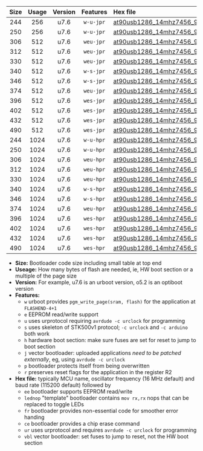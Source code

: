 |Size|Usage|Version|Features|Hex file|
|:-:|:-:|:-:|:-:|:--|
|244|256|u7.6|`w-u-jpr`|[at90usb1286_14mhz7456_9600bps_ur_vbl.hex](https://raw.githubusercontent.com/stefanrueger/urboot/main/bootloaders/at90usb1286/fcpu_14mhz7456/9600_bps/at90usb1286_14mhz7456_9600bps_ur_vbl.hex)|
|250|256|u7.6|`w-u-jpr`|[at90usb1286_14mhz7456_9600bps_lednop_ur_vbl.hex](https://raw.githubusercontent.com/stefanrueger/urboot/main/bootloaders/at90usb1286/fcpu_14mhz7456/9600_bps/at90usb1286_14mhz7456_9600bps_lednop_ur_vbl.hex)|
|306|512|u7.6|`weu-jpr`|[at90usb1286_14mhz7456_9600bps_ee_ur_vbl.hex](https://raw.githubusercontent.com/stefanrueger/urboot/main/bootloaders/at90usb1286/fcpu_14mhz7456/9600_bps/at90usb1286_14mhz7456_9600bps_ee_ur_vbl.hex)|
|312|512|u7.6|`weu-jpr`|[at90usb1286_14mhz7456_9600bps_ee_lednop_ur_vbl.hex](https://raw.githubusercontent.com/stefanrueger/urboot/main/bootloaders/at90usb1286/fcpu_14mhz7456/9600_bps/at90usb1286_14mhz7456_9600bps_ee_lednop_ur_vbl.hex)|
|330|512|u7.6|`weu-jpr`|[at90usb1286_14mhz7456_9600bps_ee_lednop_fr_ur_vbl.hex](https://raw.githubusercontent.com/stefanrueger/urboot/main/bootloaders/at90usb1286/fcpu_14mhz7456/9600_bps/at90usb1286_14mhz7456_9600bps_ee_lednop_fr_ur_vbl.hex)|
|340|512|u7.6|`w-s-jpr`|[at90usb1286_14mhz7456_9600bps_vbl.hex](https://raw.githubusercontent.com/stefanrueger/urboot/main/bootloaders/at90usb1286/fcpu_14mhz7456/9600_bps/at90usb1286_14mhz7456_9600bps_vbl.hex)|
|346|512|u7.6|`w-s-jpr`|[at90usb1286_14mhz7456_9600bps_lednop_vbl.hex](https://raw.githubusercontent.com/stefanrueger/urboot/main/bootloaders/at90usb1286/fcpu_14mhz7456/9600_bps/at90usb1286_14mhz7456_9600bps_lednop_vbl.hex)|
|374|512|u7.6|`weu-jpr`|[at90usb1286_14mhz7456_9600bps_ee_lednop_fr_ce_ur_vbl.hex](https://raw.githubusercontent.com/stefanrueger/urboot/main/bootloaders/at90usb1286/fcpu_14mhz7456/9600_bps/at90usb1286_14mhz7456_9600bps_ee_lednop_fr_ce_ur_vbl.hex)|
|396|512|u7.6|`wes-jpr`|[at90usb1286_14mhz7456_9600bps_ee_vbl.hex](https://raw.githubusercontent.com/stefanrueger/urboot/main/bootloaders/at90usb1286/fcpu_14mhz7456/9600_bps/at90usb1286_14mhz7456_9600bps_ee_vbl.hex)|
|402|512|u7.6|`wes-jpr`|[at90usb1286_14mhz7456_9600bps_ee_lednop_vbl.hex](https://raw.githubusercontent.com/stefanrueger/urboot/main/bootloaders/at90usb1286/fcpu_14mhz7456/9600_bps/at90usb1286_14mhz7456_9600bps_ee_lednop_vbl.hex)|
|432|512|u7.6|`wes-jpr`|[at90usb1286_14mhz7456_9600bps_ee_lednop_fr_vbl.hex](https://raw.githubusercontent.com/stefanrueger/urboot/main/bootloaders/at90usb1286/fcpu_14mhz7456/9600_bps/at90usb1286_14mhz7456_9600bps_ee_lednop_fr_vbl.hex)|
|490|512|u7.6|`wes-jpr`|[at90usb1286_14mhz7456_9600bps_ee_lednop_fr_ce_vbl.hex](https://raw.githubusercontent.com/stefanrueger/urboot/main/bootloaders/at90usb1286/fcpu_14mhz7456/9600_bps/at90usb1286_14mhz7456_9600bps_ee_lednop_fr_ce_vbl.hex)|
|244|1024|u7.6|`w-u-hpr`|[at90usb1286_14mhz7456_9600bps_ur.hex](https://raw.githubusercontent.com/stefanrueger/urboot/main/bootloaders/at90usb1286/fcpu_14mhz7456/9600_bps/at90usb1286_14mhz7456_9600bps_ur.hex)|
|250|1024|u7.6|`w-u-hpr`|[at90usb1286_14mhz7456_9600bps_lednop_ur.hex](https://raw.githubusercontent.com/stefanrueger/urboot/main/bootloaders/at90usb1286/fcpu_14mhz7456/9600_bps/at90usb1286_14mhz7456_9600bps_lednop_ur.hex)|
|306|1024|u7.6|`weu-hpr`|[at90usb1286_14mhz7456_9600bps_ee_ur.hex](https://raw.githubusercontent.com/stefanrueger/urboot/main/bootloaders/at90usb1286/fcpu_14mhz7456/9600_bps/at90usb1286_14mhz7456_9600bps_ee_ur.hex)|
|312|1024|u7.6|`weu-hpr`|[at90usb1286_14mhz7456_9600bps_ee_lednop_ur.hex](https://raw.githubusercontent.com/stefanrueger/urboot/main/bootloaders/at90usb1286/fcpu_14mhz7456/9600_bps/at90usb1286_14mhz7456_9600bps_ee_lednop_ur.hex)|
|330|1024|u7.6|`weu-hpr`|[at90usb1286_14mhz7456_9600bps_ee_lednop_fr_ur.hex](https://raw.githubusercontent.com/stefanrueger/urboot/main/bootloaders/at90usb1286/fcpu_14mhz7456/9600_bps/at90usb1286_14mhz7456_9600bps_ee_lednop_fr_ur.hex)|
|340|1024|u7.6|`w-s-hpr`|[at90usb1286_14mhz7456_9600bps.hex](https://raw.githubusercontent.com/stefanrueger/urboot/main/bootloaders/at90usb1286/fcpu_14mhz7456/9600_bps/at90usb1286_14mhz7456_9600bps.hex)|
|346|1024|u7.6|`w-s-hpr`|[at90usb1286_14mhz7456_9600bps_lednop.hex](https://raw.githubusercontent.com/stefanrueger/urboot/main/bootloaders/at90usb1286/fcpu_14mhz7456/9600_bps/at90usb1286_14mhz7456_9600bps_lednop.hex)|
|374|1024|u7.6|`weu-hpr`|[at90usb1286_14mhz7456_9600bps_ee_lednop_fr_ce_ur.hex](https://raw.githubusercontent.com/stefanrueger/urboot/main/bootloaders/at90usb1286/fcpu_14mhz7456/9600_bps/at90usb1286_14mhz7456_9600bps_ee_lednop_fr_ce_ur.hex)|
|396|1024|u7.6|`wes-hpr`|[at90usb1286_14mhz7456_9600bps_ee.hex](https://raw.githubusercontent.com/stefanrueger/urboot/main/bootloaders/at90usb1286/fcpu_14mhz7456/9600_bps/at90usb1286_14mhz7456_9600bps_ee.hex)|
|402|1024|u7.6|`wes-hpr`|[at90usb1286_14mhz7456_9600bps_ee_lednop.hex](https://raw.githubusercontent.com/stefanrueger/urboot/main/bootloaders/at90usb1286/fcpu_14mhz7456/9600_bps/at90usb1286_14mhz7456_9600bps_ee_lednop.hex)|
|432|1024|u7.6|`wes-hpr`|[at90usb1286_14mhz7456_9600bps_ee_lednop_fr.hex](https://raw.githubusercontent.com/stefanrueger/urboot/main/bootloaders/at90usb1286/fcpu_14mhz7456/9600_bps/at90usb1286_14mhz7456_9600bps_ee_lednop_fr.hex)|
|490|1024|u7.6|`wes-hpr`|[at90usb1286_14mhz7456_9600bps_ee_lednop_fr_ce.hex](https://raw.githubusercontent.com/stefanrueger/urboot/main/bootloaders/at90usb1286/fcpu_14mhz7456/9600_bps/at90usb1286_14mhz7456_9600bps_ee_lednop_fr_ce.hex)|

- **Size:** Bootloader code size including small table at top end
- **Useage:** How many bytes of flash are needed, ie, HW boot section or a multiple of the page size
- **Version:** For example, u7.6 is an urboot version, o5.2 is an optiboot version
- **Features:**
  + `w` urboot provides `pgm_write_page(sram, flash)` for the application at `FLASHEND-4+1`
  + `e` EEPROM read/write support
  + `u` uses urprotocol requiring `avrdude -c urclock` for programming
  + `s` uses skeleton of STK500v1 protocol; `-c urclock` and `-c arduino` both work
  + `h` hardware boot section: make sure fuses are set for reset to jump to boot section
  + `j` vector bootloader: uploaded applications *need to be patched externally*, eg, using `avrdude -c urclock`
  + `p` bootloader protects itself from being overwritten
  + `r` preserves reset flags for the application in the register R2
- **Hex file:** typically MCU name, oscillator frequency (16 MHz default) and baud rate (115200 default) followed by
  + `ee` bootloader supports EEPROM read/write
  + `lednop` "template" bootloader contains `mov rx,rx` nops that can be replaced to toggle LEDs
  + `fr` bootloader provides non-essential code for smoother error handing
  + `ce` bootloader provides a chip erase command
  + `ur` uses urprotocol and requires `avrdude -c urclock` for programming
  + `vbl` vector bootloader: set fuses to jump to reset, not the HW boot section
